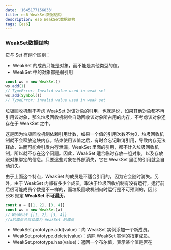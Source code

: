 ```yaml
---
date: '1645177156833'
title: es6 WeakSet数据结构
description: es6 WeakSet数据结构
tags: [es6]
---
```

### WeakSet数据结构
它与 Set 有两个区别：
 - WeakSet 的成员只能是对象，而不能是其他类型的值。
 - WeakSet 中的对象都是弱引用
```javascript
const ws = new WeakSet()
ws.add(1)
// TypeError: Invalid value used in weak set
ws.add(Symbol())
// TypeError: invalid value used in weak set
```
垃圾回收机制不考虑 WeakSet 对该对象的引用，也就是说，如果其他对象都不再引用该对象，那么垃圾回收机制会自动回收该对象所占用的内存，不考虑该对象还存在于 WeakSet 之中。

这是因为垃圾回收机制依赖引用计数，如果一个值的引用次数不为0，垃圾回收机制就不会释放这块内存。结束使用该值之后，有时会忘记取消引用，导致内存无法释放，进而可能会引发内存泄漏。WeakSet 里面的引用，都不计入垃圾回收机制，所以就不存在这个问题。因此，WeakSet 适合临时存放一组对象，以及存放跟对象绑定的信息。只要这些对象在外部消失，它在 WeakSet 里面的引用就会自动消失。

由于上面这个特点，WeakSet 的成员是不适合引用的，因为它会随时消失。另外，由于 WeakSet 内部有多少个成员，取决于垃圾回收机制有没有运行，运行前后很可能成员个数是不一样的，而垃圾回收机制何时运行是不可预测的，因此 ES6 规定 **WeakSet 不可遍历**。
```javascript
const a = [[1, 2], [3, 4]]
const ws = new WeakSet(a)
// WeakSet {[1, 2], [3, 4]}
//a的成员会自动成为 WeakSet 的成员
```
 - WeakSet.prototype.add(value)：向 WeakSet 实例添加一个新成员。
 - WeakSet.prototype.delete(value)：清除 WeakSet 实例的指定成员。
 - WeakSet.prototype.has(value)：返回一个布尔值，表示某个值是否在 

